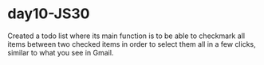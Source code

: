 # day10-JS30

Created a todo list where its main function is to be able to checkmark all items between two checked items in order to select them all in a few clicks, similar to what you see in Gmail.
